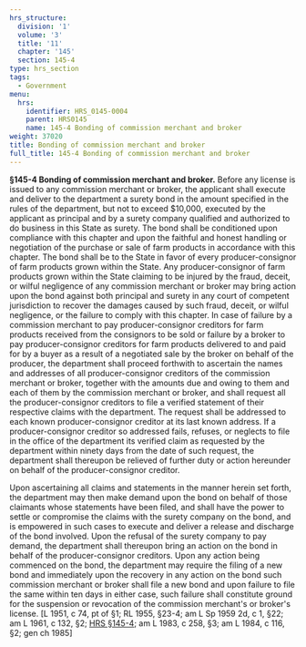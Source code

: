 ```yaml
---
hrs_structure:
  division: '1'
  volume: '3'
  title: '11'
  chapter: '145'
  section: 145-4
type: hrs_section
tags:
  - Government
menu:
  hrs:
    identifier: HRS_0145-0004
    parent: HRS0145
    name: 145-4 Bonding of commission merchant and broker
weight: 37020
title: Bonding of commission merchant and broker
full_title: 145-4 Bonding of commission merchant and broker
---
```

**§145-4 Bonding of commission merchant and broker.** Before any license is issued to any commission merchant or broker, the applicant shall execute and deliver to the department a surety bond in the amount specified in the rules of the department, but not to exceed $10,000, executed by the applicant as principal and by a surety company qualified and authorized to do business in this State as surety. The bond shall be conditioned upon compliance with this chapter and upon the faithful and honest handling or negotiation of the purchase or sale of farm products in accordance with this chapter. The bond shall be to the State in favor of every producer-consignor of farm products grown within the State. Any producer-consignor of farm products grown within the State claiming to be injured by the fraud, deceit, or wilful negligence of any commission merchant or broker may bring action upon the bond against both principal and surety in any court of competent jurisdiction to recover the damages caused by such fraud, deceit, or wilful negligence, or the failure to comply with this chapter. In case of failure by a commission merchant to pay producer-consignor creditors for farm products received from the consignors to be sold or failure by a broker to pay producer-consignor creditors for farm products delivered to and paid for by a buyer as a result of a negotiated sale by the broker on behalf of the producer, the department shall proceed forthwith to ascertain the names and addresses of all producer-consignor creditors of the commission merchant or broker, together with the amounts due and owing to them and each of them by the commission merchant or broker, and shall request all the producer-consignor creditors to file a verified statement of their respective claims with the department. The request shall be addressed to each known producer-consignor creditor at its last known address. If a producer-consignor creditor so addressed fails, refuses, or neglects to file in the office of the department its verified claim as requested by the department within ninety days from the date of such request, the department shall thereupon be relieved of further duty or action hereunder on behalf of the producer-consignor creditor.

Upon ascertaining all claims and statements in the manner herein set forth, the department may then make demand upon the bond on behalf of those claimants whose statements have been filed, and shall have the power to settle or compromise the claims with the surety company on the bond, and is empowered in such cases to execute and deliver a release and discharge of the bond involved. Upon the refusal of the surety company to pay demand, the department shall thereupon bring an action on the bond in behalf of the producer-consignor creditors. Upon any action being commenced on the bond, the department may require the filing of a new bond and immediately upon the recovery in any action on the bond such commission merchant or broker shall file a new bond and upon failure to file the same within ten days in either case, such failure shall constitute ground for the suspension or revocation of the commission merchant's or broker's license. [L 1951, c 74, pt of §1; RL 1955, §23-4; am L Sp 1959 2d, c 1, §22; am L 1961, c 132, §2; [HRS §145-4](/title-11/chapter-145/section-145-4/); am L 1983, c 258, §3; am L 1984, c 116, §2; gen ch 1985]